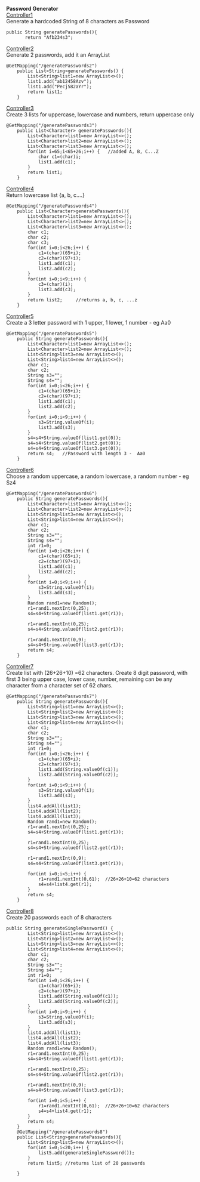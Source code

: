 **Password Generator**   
 [Controller1](https://github.com/kuthyarcs/PasswordGenerator/blob/main/PasswordGenerator/src/main/java/pkg1/restapi/PasswordGeneratorController1.java)   
 Generate a hardcoded String of 8 characters as Password
 ```
 public String generatePasswords(){
		return "Afb234s3";
```

[Controller2](https://github.com/kuthyarcs/PasswordGenerator/blob/main/PasswordGenerator/src/main/java/pkg1/restapi/PasswordGeneratorController2.java)   
Generate 2 passwords, add it an ArrayList   
```
@GetMapping("/generatePasswords2")
	public List<String>generatePasswords() {
		List<String>list1=new ArrayList<>();
		list1.add("ab12458Azv");
		list1.add("Pecj582aYr");
		return list1;
	}
```

[Controller3](https://github.com/kuthyarcs/PasswordGenerator/blob/main/PasswordGenerator/src/main/java/pkg1/restapi/PasswordGeneratorController3.java)   
Create 3 lists for uppercase, lowercase and numbers, return uppercase only   
```
@GetMapping("/generatePasswords3")
	public List<Character> generatePasswords(){
		List<Character>list1=new ArrayList<>();
		List<Character>list2=new ArrayList<>();
		List<Character>list3=new ArrayList<>();
		for(int i=65;i<65+26;i++) {   //added A, B, C...Z
			char c1=(char)i;
			list1.add(c1);
		}
		return list1;
	}
```

[Controller4](https://github.com/kuthyarcs/PasswordGenerator/blob/main/PasswordGenerator/src/main/java/pkg1/restapi/PasswordGeneratorController4.java)   
Return lowercase list {a, b, c....}   
```
@GetMapping("/generatePasswords4")
	public List<Character>generatePasswords(){
		List<Character>list1=new ArrayList<>();
		List<Character>list2=new ArrayList<>();
		List<Character>list3=new ArrayList<>();
		char c1;
		char c2;
		char c3;
		for(int i=0;i<26;i++) {
			c1=(char)(65+i);
			c2=(char)(97+i);
			list1.add(c1);
			list2.add(c2);
		}
		for(int i=0;i<9;i++) {
			c3=(char)(i);
			list3.add(c3);
		}
		return list2;     //returns a, b, c, ...z
	}
```

[Controller5](https://github.com/kuthyarcs/PasswordGenerator/blob/main/PasswordGenerator/src/main/java/pkg1/restapi/PasswordGeneratorController5.java)   
Create a 3 letter password with 1 upper, 1 lower, 1 number - eg Aa0   
```
@GetMapping("/generatePasswords5")
	public String generatePasswords(){
		List<Character>list1=new ArrayList<>();
		List<Character>list2=new ArrayList<>();
		List<String>list3=new ArrayList<>();
		List<String>list4=new ArrayList<>();
		char c1;
		char c2;
		String s3="";
		String s4="";
		for(int i=0;i<26;i++) {
			c1=(char)(65+i);
			c2=(char)(97+i);
			list1.add(c1);
			list2.add(c2);
		}
		for(int i=0;i<9;i++) {
			s3=String.valueOf(i);
			list3.add(s3);
		}
		s4=s4+String.valueOf(list1.get(0));
		s4=s4+String.valueOf(list2.get(0));
		s4=s4+String.valueOf(list3.get(0));
		return s4;   //Password with length 3 -  Aa0
	}
```

[Controller6](https://github.com/kuthyarcs/PasswordGenerator/blob/main/PasswordGenerator/src/main/java/pkg1/restapi/PasswordGeneratorController6.java)   
Choose a random uppercase, a random lowercase, a random number - eg Sz4   
```
@GetMapping("/generatePasswords6")
	public String generatePasswords(){
		List<Character>list1=new ArrayList<>();
		List<Character>list2=new ArrayList<>();
		List<String>list3=new ArrayList<>();
		List<String>list4=new ArrayList<>();
		char c1;
		char c2;
		String s3="";
		String s4="";
		int r1=0;
		for(int i=0;i<26;i++) {
			c1=(char)(65+i);
			c2=(char)(97+i);
			list1.add(c1);
			list2.add(c2);
		}
		for(int i=0;i<9;i++) {
			s3=String.valueOf(i);
			list3.add(s3);
		}
		Random rand1=new Random();
		r1=rand1.nextInt(0,25);
		s4=s4+String.valueOf(list1.get(r1));
		
		r1=rand1.nextInt(0,25);
		s4=s4+String.valueOf(list2.get(r1));
		
		r1=rand1.nextInt(0,9);
		s4=s4+String.valueOf(list3.get(r1));
		return s4;  
	}
```

[Controller7](https://github.com/kuthyarcs/PasswordGenerator/blob/main/PasswordGenerator/src/main/java/pkg1/restapi/PasswordGeneratorController7.java)   
Create list with (26+26+10) =62 characters. Create 8 digit password, with first 3 being upper case, lower case, number, remaining can be any character from a character set of 62 chars.    
```
@GetMapping("/generatePasswords7")
	public String generatePasswords(){
		List<String>list1=new ArrayList<>();
		List<String>list2=new ArrayList<>();
		List<String>list3=new ArrayList<>();
		List<String>list4=new ArrayList<>();
		char c1;
		char c2;
		String s3="";
		String s4="";
		int r1=0;
		for(int i=0;i<26;i++) {
			c1=(char)(65+i);
			c2=(char)(97+i);
			list1.add(String.valueOf(c1));
			list2.add(String.valueOf(c2));
		}
		for(int i=0;i<9;i++) {
			s3=String.valueOf(i);
			list3.add(s3);
		}
		list4.addAll(list1);
		list4.addAll(list2);
		list4.addAll(list3);
		Random rand1=new Random();
		r1=rand1.nextInt(0,25);
		s4=s4+String.valueOf(list1.get(r1));
		
		r1=rand1.nextInt(0,25);
		s4=s4+String.valueOf(list2.get(r1));
		
		r1=rand1.nextInt(0,9);
		s4=s4+String.valueOf(list3.get(r1));
		 
		for(int i=0;i<5;i++) {
			r1=rand1.nextInt(0,61);  //26+26+10=62 characters
			s4=s4+list4.get(r1);
		}
		return s4; 
	}
```

[Controller8](https://github.com/kuthyarcs/PasswordGenerator/blob/main/PasswordGenerator/src/main/java/pkg1/restapi/PasswordGeneratorController8.java)      
Create 20 passwords each of 8 characters   
```
public String generateSinglePassword() {
		List<String>list1=new ArrayList<>();
		List<String>list2=new ArrayList<>();
		List<String>list3=new ArrayList<>();
		List<String>list4=new ArrayList<>();
		char c1;
		char c2;
		String s3="";
		String s4="";
		int r1=0;
		for(int i=0;i<26;i++) {
			c1=(char)(65+i);
			c2=(char)(97+i);
			list1.add(String.valueOf(c1));
			list2.add(String.valueOf(c2));
		}
		for(int i=0;i<9;i++) {
			s3=String.valueOf(i);
			list3.add(s3);
		}
		list4.addAll(list1);
		list4.addAll(list2);
		list4.addAll(list3);
		Random rand1=new Random();
		r1=rand1.nextInt(0,25);
		s4=s4+String.valueOf(list1.get(r1));
		
		r1=rand1.nextInt(0,25);
		s4=s4+String.valueOf(list2.get(r1));
		
		r1=rand1.nextInt(0,9);
		s4=s4+String.valueOf(list3.get(r1));
		 
		for(int i=0;i<5;i++) {
			r1=rand1.nextInt(0,61);  //26+26+10=62 characters
			s4=s4+list4.get(r1);
		}
		return s4;
	}
	@GetMapping("/generatePasswords8")
	public List<String>generatePasswords(){
		List<String>list5=new ArrayList<>();
		for(int i=0;i<20;i++) {
			list5.add(generateSinglePassword());
		}
		return list5; //returns list of 20 passwords
		 
	}
```